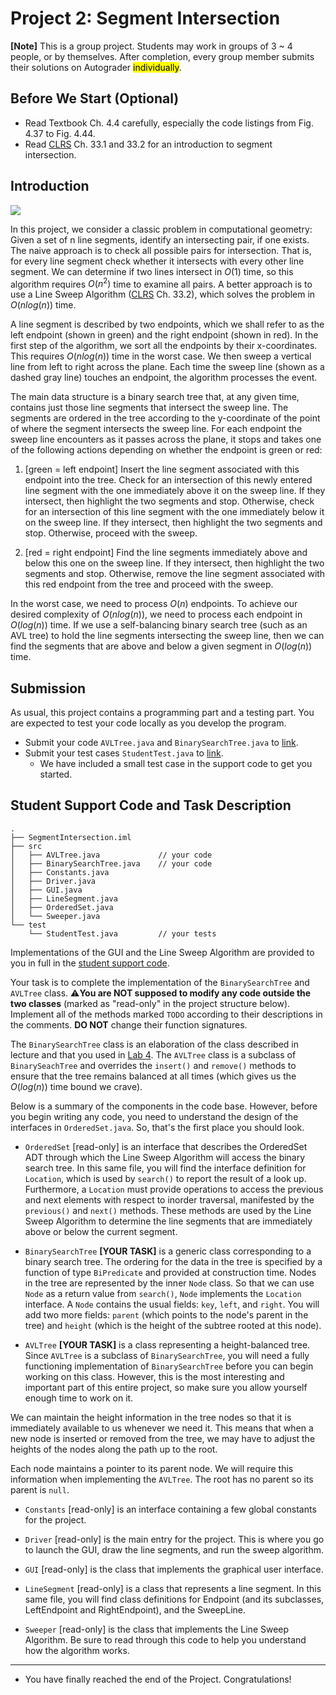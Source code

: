 # Project 2: Segment Intersection

**[Note]** This is a group project. Students may work in groups of 3 ~ 4 people, or by themselves.
  After completion, every group member submits their solutions on Autograder <mark>individually</mark>.

## Before We Start (Optional)

+ Read Textbook Ch. 4.4 carefully, especially the code listings
  from Fig. 4.37 to Fig. 4.44.
+ Read [CLRS](http://mitpress.mit.edu/9780262046305/introduction-to-algorithms/)
  Ch. 33.1 and 33.2 for an introduction to segment intersection.

## Introduction

![](assets/images/proj2/play.png)

In this project, we consider a classic problem in computational
geometry: Given a set of n line segments, identify an intersecting
pair, if one exists. The naive approach is to check all possible pairs
for intersection. That is, for every line segment check whether it
intersects with every other line segment. We can determine if two
lines intersect in $O(1)$ time, so this algorithm requires $O(n^2)$ time to
examine all pairs. A better approach is to use a Line Sweep Algorithm
([CLRS](http://mitpress.mit.edu/9780262046305/introduction-to-algorithms/) Ch. 33.2),
which solves the problem in $O(n log(n))$ time.

A line segment is described by two endpoints, which we shall refer to
as the left endpoint (shown in green) and the right endpoint (shown in
red). In the first step of the algorithm, we sort all the endpoints by
their x-coordinates. This requires $O(n log(n))$ time in the worst
case. We then sweep a vertical line from left to right across the
plane. Each time the sweep line (shown as a dashed gray line) touches
an endpoint, the algorithm processes the event.

The main data structure is a binary search tree that, at any given
time, contains just those line segments that intersect the sweep
line. The segments are ordered in the tree according to the
y-coordinate of the point of where the segment intersects the sweep
line. For each endpoint the sweep line encounters as it passes across the plane, it
stops and takes one of the following actions depending on whether the
endpoint is green or red:

1. [green = left endpoint] Insert the line segment associated with
    this endpoint into the tree. Check for an intersection of this
    newly entered line segment with the one immediately above it on
    the sweep line. If they intersect, then highlight the two segments
    and stop. Otherwise, check for an intersection of this line segment with the
    one immediately below it on the sweep line. If they intersect,
    then highlight the two segments and stop. Otherwise, proceed with
    the sweep.

2. [red = right endpoint] Find the line segments immediately above and
    below this one on the sweep line. If they intersect, then
    highlight the two segments and stop. Otherwise, remove the line
    segment associated with this red endpoint from the tree and
    proceed with the sweep.

In the worst case, we need to process $O(n)$ endpoints. To achieve our
desired complexity of $O(n log(n))$, we need to process each endpoint in
$O(log(n))$ time. If we use a self-balancing binary search tree (such as
an AVL tree) to hold the line segments intersecting the sweep line,
then we can find the segments that are above and below a given segment
in $O(log(n))$ time.

## Submission

As usual, this project contains a programming part and a testing part.
You are expected to test your code locally as you develop the program.

+ Submit your code `AVLTree.java` and `BinarySearchTree.java` to [link](https://autograder.luddy.indiana.edu/web/project/1324).
+ Submit your test cases `StudentTest.java` to [link](https://autograder.luddy.indiana.edu/web/project/1322).
  * We have included a small test case in the support code to get you started.

## Student Support Code and Task Description

```
.
├── SegmentIntersection.iml
├── src
│   ├── AVLTree.java             // your code
│   ├── BinarySearchTree.java    // your code
│   ├── Constants.java
│   ├── Driver.java
│   ├── GUI.java
│   ├── LineSegment.java
│   ├── OrderedSet.java
│   └── Sweeper.java
└── test
    └── StudentTest.java         // your tests
```

Implementations of the GUI and the Line Sweep Algorithm are provided
to you in full in the
[student support code](https://github.com/IUDataStructuresCourse/segment-intersection-student-support-code).

Your task is to complete the implementation of the
`BinarySearchTree` and `AVLTree` class.
⚠️**You are NOT supposed to modify any code outside the two classes**
(marked as "read-only" in the project structure below).
Implement all of the methods marked `TODO` according to their descriptions
in the comments. **DO NOT** change their function signatures.

The `BinarySearchTree` class is an elaboration of the class described in
lecture and that you used in [Lab 4](./lab4).
The `AVLTree` class is a subclass of `BinarySeachTree` and
overrides the `insert()` and `remove()` methods to ensure that the tree remains
balanced at all times (which gives us the $O(log(n)$) time bound we crave).

Below is a summary of the components in the code base.
However, before you begin writing any code, you need to understand the
design of the interfaces in `OrderedSet.java`. So, that's the first place
you should look.

* `OrderedSet` [read-only] is an interface that describes the OrderedSet ADT
  through which the Line Sweep Algorithm will access the binary search tree. In
  this same file, you will find the interface definition for `Location`,
  which is used by `search()` to report the result of a
  look up. Furthermore, a `Location` must provide operations to access the
  previous and next elements with respect to inorder traversal,
  manifested by the `previous()` and `next()` methods. These methods
  are used by the Line Sweep Algorithm to determine the line segments
  that are immediately above or below the current segment.

* `BinarySearchTree` **[YOUR TASK]** is a generic class corresponding
  to a binary search tree. The ordering for the data in the tree
  is specified by a function of type `BiPredicate` and provided at
  construction time. Nodes in the tree are represented by the inner
  `Node` class. So that we can use `Node` as a return value from
  `search()`, `Node` implements the `Location` interface. A `Node`
  contains the usual fields: `key`, `left`, and `right`. You will add
  two more fields: `parent` (which points to the node's parent in the
  tree) and `height` (which is the height of the subtree rooted at
  this node).

* `AVLTree` **[YOUR TASK]** is a class representing a height-balanced tree. Since
  `AVLTree` is a subclass of `BinarySearchTree`, you will need a fully
  functioning implementation of `BinarySearchTree` before you can begin
  working on this class. However, this is the most interesting and
  important part of this entire project, so make sure you allow
  yourself enough time to work on it.

We can maintain the height information in the tree nodes so that it is
immediately available to us whenever we need it.
This means that when a new node is inserted or removed from the tree,
we may have to adjust the heights of the nodes along the path up to the root.

Each node maintains a pointer to its parent node. We will require this
information when implementing the `AVLTree`.
The root has no parent so its parent is `null`.

* `Constants` [read-only] is an interface containing a few global
  constants for the project.

* `Driver` [read-only] is the main entry for the project. This is where
  you go to launch the GUI, draw the line segments, and run the sweep
  algorithm.

* `GUI` [read-only] is the class that implements the graphical user
  interface.

* `LineSegment` [read-only] is a class that represents a line
  segment. In this same file, you will find class definitions for
  Endpoint (and its subclasses, LeftEndpoint and RightEndpoint), and
  the SweepLine.

* `Sweeper` [read-only] is the class that implements the Line Sweep
  Algorithm. Be sure to read through this code to help you understand
  how the algorithm works.

-----------------

* You have finally reached the end of the Project. Congratulations!
